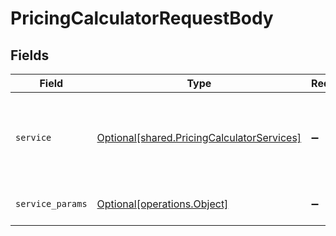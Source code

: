 # PricingCalculatorRequestBody


## Fields

| Field                                                                                          | Type                                                                                           | Required                                                                                       | Description                                                                                    |
| ---------------------------------------------------------------------------------------------- | ---------------------------------------------------------------------------------------------- | ---------------------------------------------------------------------------------------------- | ---------------------------------------------------------------------------------------------- |
| `service`                                                                                      | [Optional[shared.PricingCalculatorServices]](../../models/shared/pricingcalculatorservices.md) | :heavy_minus_sign:                                                                             | The services to be chosen for calculating the API credit cost.                                 |
| `service_params`                                                                               | [Optional[operations.Object]](../../models/operations/object.md)                               | :heavy_minus_sign:                                                                             | Parameters for the service                                                                     |